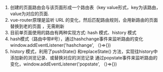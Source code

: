 1. 创建的页面路由会与该页面形成一个路由表（key value形式，key为该路由，value为对应的页面. 
2. vue-router原理是监听 URL 的变化，然后匹配路由规则，会用新路由的页面替换到老的页面 ，无需刷新
3. 目前单页面使用的路由有两种实现方式: hash 模式、history 模式
4. hash模式（路由中带#号），通过hashchange事件来监听路由的变化
window.addEventListener('hashchange', （)=>{})
5. history 模式，利用了pushState() 和replaceState() 方法，实现往history中添加新的浏览记录、或替换对应的浏览记录
通过popstate事件来监听路由的变化，window.addEventListener('popstate', （)=>{})

